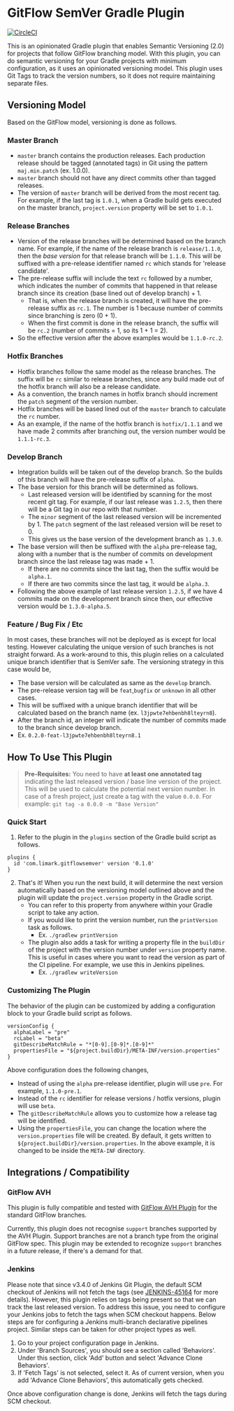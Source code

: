 # GitFlow SemVer Gradle Plugin
[![CircleCI](https://circleci.com/gh/OpenLimark/GitFlowSemVerPlugin.svg?style=svg)](https://circleci.com/gh/OpenLimark/GitFlowSemVerPlugin)

This is an opinionated Gradle plugin that enables Semantic Versioning (2.0) for projects that follow GitFlow branching model. With this plugin, you can do semantic versioning for your Gradle projects with minimum configuration, as it uses an opinionated versioning model. This plugin uses Git Tags to track the version numbers, so it does not require maintaining separate files.


## Versioning Model

Based on the GitFlow model,  versioning is done as follows.

### Master Branch
 - `master` branch contains the production releases. Each production release should be tagged (annotated tags) in Git using the pattern `maj.min.patch` (ex. 1.0.0).
 - `master` branch should not have any direct commits other than tagged releases.
 - The version of `master` branch will be derived from the most recent tag. For example, if the last tag is `1.0.1`, when a Gradle build gets executed on the master branch, `project.version` property will be set to `1.0.1`.

### Release Branches
- Version of the release branches will be determined based on the branch name. For example, if the name of the release branch is `release/1.1.0`, then the *base version* for that release branch will be `1.1.0`.  This will be suffixed with a pre-release identifier named `rc` which stands for 'release candidate'.
- The pre-release suffix will include the text `rc` followed by a number, which indicates the number of commits that happened in that release branch since its creation (base lined out of develop branch) + 1.  
	- That is, when the release branch is created, it will have the pre-release suffix as `rc.1`. The number is 1 because number of commits since branching is zero (0 + 1).
	- When the first commit is done in the release branch, the suffix will be `rc.2` (number of commits = 1, so its 1 + 1 = 2).
- So the effective version after the above examples would be `1.1.0-rc.2`.

### Hotfix Branches

 - Hotfix branches follow the same model as the release branches. The suffix will be `rc` similar to release branches, since any build made out of the hotfix branch will also be a release candidate. 
 - As a convention, the branch names in hotfix branch should increment the `patch` segment of the version number.
 - Hotfix branches will be based lined out of the `master` branch to calculate the `rc` number.
 - As an example, if the name of the hotfix branch is `hotfix/1.1.1` and we have made 2 commits after branching out, the version number would be `1.1.1-rc.3`. 

### Develop Branch

 - Integration builds will be taken out of the develop branch. So the builds of this branch will have the pre-release suffix of `alpha`.
 - The base version for this branch will be determined as follows.
	 - Last released version will be identified by scanning for the most recent git tag. For example, if our last release was `1.2.5`, then there will be a Git tag in our repo with that number.
	 - The `minor` segment of the last released version will be incremented by 1. The `patch` segment of the last released version will be reset to 0.
	 - This gives us the base version of the development branch as `1.3.0`.
 - The base version will then be suffixed with the `alpha` pre-release tag, along with a number that is the number of commits on development branch since the last release tag was made + 1. 
	 - If there are no commits since the last tag, then the suffix would be `alpha.1`.
	 - If there are two commits since the last tag, it would be `alpha.3`.
 - Following the above example of last release version `1.2.5`, if we have 4 commits made on the development branch since then, our effective version would be `1.3.0-alpha.5`.

### Feature / Bug Fix / Etc
In most cases, these branches will not be deployed as is except for local testing. However calculating the unique version of such branches is not straight forward. As a work-around to this, this plugin relies on a calculated unique branch identifier that is SemVer safe. The versioning strategy in this case would be,
- The base version will be calculated as same as the `develop` branch.
- The pre-release version tag will be `feat`,`bugfix` or `unknown` in all other cases.  
- This will be suffixed with a unique branch identifier that will be calculated based on the branch name (ex. `l3jpwte7ehbenbh8lteyrn8`).
- After the branch id, an integer will indicate the number of commits made to the branch since develop branch. 
- Ex. `0.2.0-feat-l3jpwte7ehbenbh8lteyrn8.1`

## How To Use This Plugin


> **Pre-Requisites:** You need to have **at least one annotated tag** indicating the last released version / base line version of the project. This will be used to calculate the potential next version number. In case of a fresh project, just create a tag with the value `0.0.0`. For example: `git tag -a 0.0.0 -m "Base Version"`


### Quick Start

 1. Refer to the plugin in the `plugins` section of the Gradle build script as follows. 
```
plugins {     
  id 'com.limark.gitflowsemver' version '0.1.0'   
}
```
 2. That's it! When you run the next build, it will determine the next version automatically based on the versioning model outlined above and the plugin will update the `project.version` property in the Gradle script.
	 * You can refer to this property from anywhere within your Gradle script to take any action.
	 * If you would like to print the version number, run the `printVersion` task as follows. 
		 * Ex. `./gradlew printVersion`
	 * The plugin also adds a task for writing a property file in the `buildDir` of the project with the version number under `version` property name. This is useful in cases where you want to read the version as part of the CI pipeline. For example, we use this in Jenkins pipelines. 
		 * Ex. `./gradlew writeVersion`

### Customizing The Plugin

The behavior of the plugin can be customized by adding a configuration block to your Gradle build script as follows.

```
versionConfig {  
  alphaLabel = "pre"  
  rcLabel = "beta"  
  gitDescribeMatchRule = "*[0-9].[0-9]*.[0-9]*"  
  propertiesFile = "${project.buildDir}/META-INF/version.properties"  
}
```
Above configuration does the following changes,
* Instead of using the `alpha` pre-release identifier, plugin will use `pre`. For example, `1.1.0-pre.1`.
* Instead of the `rc` identifier for release versions / hotfix versions, plugin will use `beta`.
* The `gitDescribeMatchRule` allows you to customize how a release tag will be identified.
* Using the `propertiesFile`, you can change the location where the `version.properties` file will be created. By default, it gets written to `${project.buildDir}/version.properties`. In the above example, it is changed to be inside the `META-INF` directory.

## Integrations / Compatibility

### GitFlow AVH 

This plugin is fully compatible and tested with [GitFlow AVH Plugin](https://github.com/petervanderdoes/gitflow-avh) for the standard GitFlow branches. 

Currently, this plugin does not recognise `support` branches supported by the AVH Plugin. Support branches are not a branch type from the original GitFlow spec. This plugin may be extended to recognize `support` branches in a future release, if there's a demand for that.

### Jenkins

Please note that since v3.4.0 of Jenkins Git Plugin, the default SCM checkout of Jenkins will not fetch the tags (see [JENKINS-45164](https://issues.jenkins-ci.org/browse/JENKINS-45164) for more details). However, this plugin relies on tags being present so that we can track the last released version.  To address this issue, you need to configure your Jenkins jobs to fetch the tags when SCM checkout happens.  Below steps are for configuring a Jenkins multi-branch declarative pipelines project. Similar steps can be taken for other project types as well. 

 1. Go to your project configuration page in Jenkins. 
 2. Under 'Branch Sources', you should see a section called 'Behaviors'. Under this section, click 'Add' button and select 'Advance Clone Behaviors'. 
 3. If 'Fetch Tags' is not selected, select it. As of current version, when you add 'Advance Clone Behaviors', this automatically gets checked.

Once above configuration change is done, Jenkins will fetch the tags during SCM checkout.
